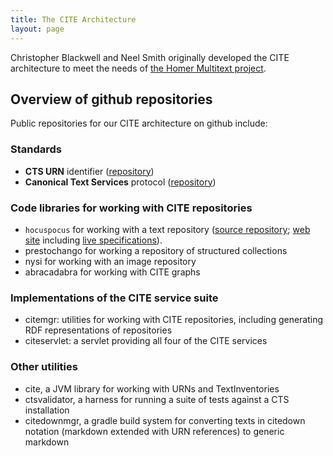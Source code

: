 ```yaml
---
title: The CITE Architecture
layout: page
---
```


Christopher Blackwell and Neel Smith originally developed the CITE architecture to meet the needs of [the Homer Multitext project](http://www.homermultitext.org).

## Overview of github repositories ##


Public repositories for our CITE architecture on github include:

### Standards ###


- **CTS URN** identifier ([repository](https://github.com/cite-architecture/ctsurn_spec))
- **Canonical Text Services** protocol ([repository](https://github.com/cite-architecture/cts_spec))


### Code libraries for working with CITE repositories ###



- `hocuspocus` for working with a text repository ([source repository](https://github.com/cite-architecture/hocuspocus);  [web site](http://cite-architecture.github.io/hocuspocus/) including [live specifications](http://cite-architecture.github.io/hocuspocus//specs/hocuspocus/Hocuspocus.html)).
- prestochango for working a repository of structured collections
- nysi for working with an image repository
- abracadabra for working with CITE graphs

### Implementations of the CITE service suite

- citemgr: utilities for working with CITE repositories, including generating RDF representations of repositories
- citeservlet: a servlet providing all four of the CITE services

### Other utilities ###




- cite, a JVM library for working with URNs and TextInventories
- ctsvalidator, a harness for running a suite of tests against a CTS installation
- citedownmgr, a gradle build system for converting texts in citedown notation (markdown extended with URN references) to generic markdown

